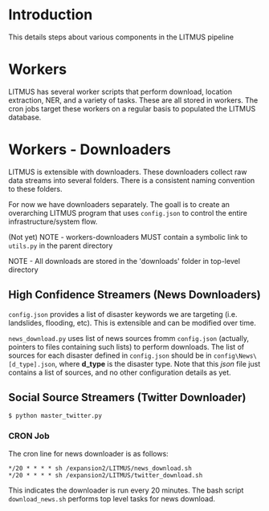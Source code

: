 # Introduction
This details steps about various components in the LITMUS pipeline

# Workers
LITMUS has several worker scripts that perform download, location extraction, NER, and a variety of tasks. These are all stored in workers. The cron jobs target these workers on a regular basis to populated the LITMUS database.

# Workers - Downloaders
LITMUS is extensible with downloaders. These downloaders collect raw data streams into several folders. There is a consistent naming convention to these folders.

For now we have downloaders separately. The goall is to create an overarching LITMUS program that uses `config.json` to control the entire infrastructure/system flow.

(Not yet) NOTE - workers-downloaders MUST contain a symbolic link to `utils.py` in the parent directory

NOTE - All downloads are stored in the 'downloads' folder in top-level directory

## High Confidence Streamers (News Downloaders)
`config.json` provides a list of disaster keywords we are targeting (i.e. landslides, flooding, etc). This is extensible and can be modified over time.

`news_download.py` uses list of news sources fromm `config.json` (actually, pointers to files containing such lists) to perform downloads. The list of sources for each disaster defined in `config.json` should be in `config\News\[d_type].json`, where **d_type** is the disaster type. Note that this *json* file just contains a list of sources, and no other configuration details as yet.

## Social Source Streamers (Twitter Downloader)
    $ python master_twitter.py


### CRON Job
The cron line for news downloader is as follows:

    */20 * * * * sh /expansion2/LITMUS/news_download.sh
    */20 * * * * sh /expansion2/LITMUS/twitter_download.sh

This indicates the downloader is run every 20 minutes. The bash script `download_news.sh` performs top level tasks for news download.


